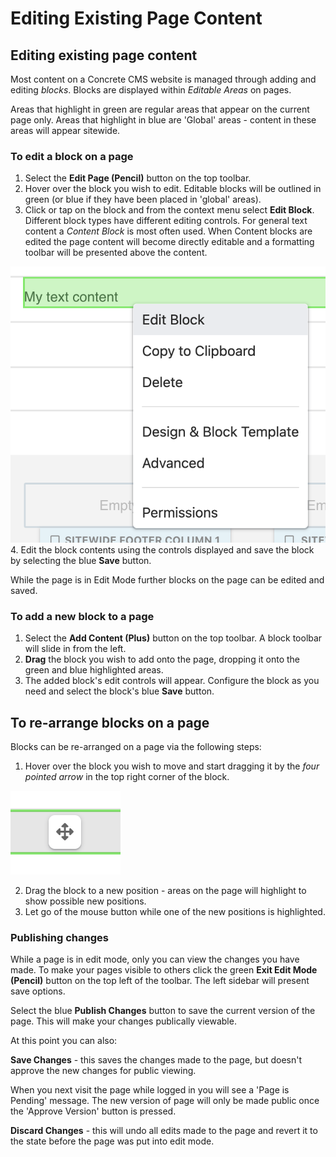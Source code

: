 # Editing Existing Page Content

## Editing existing page content

Most content on a Concrete CMS website is managed through adding and editing _blocks_. Blocks are displayed within _Editable Areas_ on pages.

Areas that highlight in green are regular areas that appear on the current page only. Areas that highlight in blue are 'Global' areas - content in these areas will appear sitewide.

### To edit a block on a page

1. Select the **Edit Page \(Pencil\)** button on the top toolbar. 
2. Hover over the block you wish to edit. Editable blocks will be outlined in green \(or blue if they have been placed in 'global' areas\).
3.  Click or tap on the block and from the context menu select **Edit Block**. Different block types have different editing controls. For general text content a _Content Block_ is most often used. When Content blocks are edited the page content will become directly editable and a formatting toolbar will be presented above the content. 

![](../.gitbook/assets/editblock.png)
4. Edit the block contents using the controls displayed and save the block by selecting the blue **Save** button.

While the page is in Edit Mode further blocks on the page can be edited and saved.

### To add a new block to a page

1. Select the **Add Content \(Plus\)** button on the top toolbar. A block toolbar will slide in from the left.
2. **Drag** the block you wish to add onto the page, dropping it onto the green and blue highlighted areas.
3. The added block's edit controls will appear. Configure the block as you need and select the block's blue **Save** button.

## To re-arrange blocks on a page

Blocks can be re-arranged on a page via the following steps:

1. Hover over the block you wish to move and start dragging it by the _four pointed arrow_ in the top right corner of the block.

 ![](../.gitbook/assets/moveblock.png)

2. Drag the block to a new position - areas on the page will highlight to show possible new positions.
3. Let go of the mouse button while one of the new positions is highlighted.

### Publishing changes

While a page is in edit mode, only you can view the changes you have made. To make your pages visible to others click the green **Exit Edit Mode \(Pencil\)** button on the top left of the toolbar. The left sidebar will present save options.

Select the blue **Publish Changes** button to save the current version of the page. This will make your changes publically viewable.

At this point you can also:

**Save Changes** - this saves the changes made to the page, but doesn't approve the new changes for public viewing.

When you next visit the page while logged in you will see a 'Page is Pending' message. The new version of page will only be made public once the 'Approve Version' button is pressed.

**Discard Changes** - this will undo all edits made to the page and revert it to the state before the page was put into edit mode.

